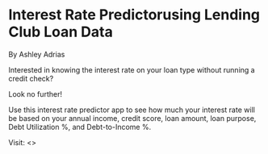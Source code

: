 # Interest Rate Predictorusing Lending Club Loan Data

By Ashley Adrias

Interested in knowing the interest rate on your loan type without running a credit check? 

Look no further!

Use this interest rate predictor app to see how much your interest rate will be based on your 
annual income, credit score, loan amount, loan purpose, Debt Utilization %, and Debt-to-Income %.

Visit: <>